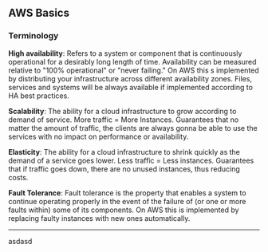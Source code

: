 <h2>AWS Basics</h2>

<h3>Terminology</h3>

**High availability**: Refers to a system or component that is continuously operational for a desirably long length of time. Availability can be measured relative to "100% operational" or "never failing." On AWS this s implemented by distributing your infrastructure across different availability zones. Files, services and systems will be always available if implemented according to HA best practices.

**Scalability**: The ability for a cloud infrastructure to grow according to demand of service. More traffic = More Instances. Guarantees that no matter the amount of traffic, the clients are always gonna be able to use the services with no impact on performance or availability.

**Elasticity**: The ability for a cloud infrastructure to shrink quickly as the demand of a service goes lower. Less traffic = Less instances. Guarantees that if traffic goes down, there are no unused instances, thus reducing costs.

**Fault Tolerance**: Fault tolerance is the property that enables a system to continue operating properly in the event of the failure of (or one or more faults within) some of its components. On AWS this is implemented by replacing faulty instances with new ones automatically.

---

asdasd